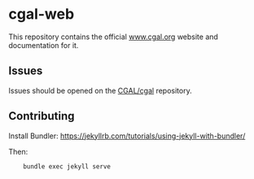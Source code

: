 # cgal-web #

This repository contains the official www.cgal.org website and documentation for it.

## Issues ##

Issues should be opened on the [CGAL/cgal](https://github.com/CGAL/cgal/issues) repository.

## Contributing ##

Install Bundler: https://jekyllrb.com/tutorials/using-jekyll-with-bundler/

Then:

```shell
    bundle exec jekyll serve
```
